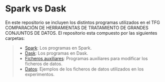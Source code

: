 # Spark vs Dask

En este repositorio se incluyen los distintos programas utilizados en el TFG COMPARACIÓN DE HERRAMIENTAS DE TRATAMIENTO DE GRANDES CONJUNTOS DE DATOS.
El repositorio esta compuesto por las siguientes carpetas:
> - [Spark](https://github.com/jsainero/SparkvsDask/tree/master/Spark): Los programas en Spark.
> - [Dask](https://github.com/jsainero/SparkvsDask/tree/master/Dask): Los programas en Dask.
> - [Ficheros auxiliares](https://github.com/jsainero/SparkvsDask/tree/master/Ficheros%20auxiliares): Programas auxiliares para modificar los ficheros de datos.
> - [Datos](https://github.com/jsainero/SparkvsDask/tree/master/Datos): Ejemplos de los ficheros de datos utilizados en los experimentos.
